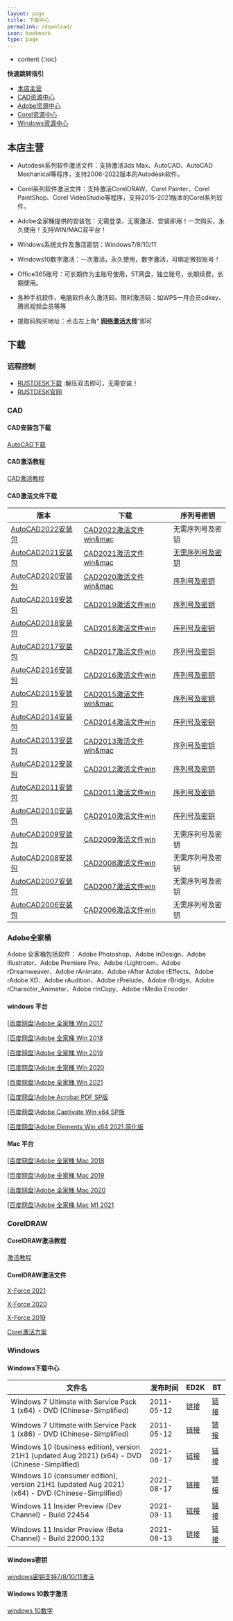 ```yaml
---
layout: page
title: 下载中心
permalink: /download/
icon: bookmark
type: page
---
```


* content
{:toc}

**快速跳转指引**

- [本店主营](/download/#本店主营)
- [CAD资源中心](/download/#cad)
- [Adobe资源中心](/download/#adobe全家桶)
- [Corel资源中心](/download/#corel)
- [Windows资源中心](/download/#windows)
## 本店主营 

* Autodesk系列软件激活文件：支持激活3ds Max、AutoCAD、AutoCAD Mechanical等程序，支持2006-2022版本的Autodesk软件。

* Corel系列软件激活文件：支持激活CorelDRAW、Corel Painter、Corel PaintShop、Corel VideoStudio等程序，支持2015-2021版本的Corel系列软件。

* Adobe全家桶提供的安装包：无需登录、无需激活、安装即用！一次购买，永久使用！支持WIN/MAC双平台！

* Windows系统文件及激活密钥：Windows7/8/10/11

* Windows10数字激活：一次激活，永久使用，数字激活，可绑定微软账号！

* Office365账号：可长期作为主账号使用，5T网盘，独立账号，长期续费，长期使用。

* 各种手机软件、电脑软件永久激活码、限时激活码：如WPS一月会员cdkey、腾讯视频会员等等


* 提取码购买地址：点击左上角“ **[网络激活大师](https://ms365.taobao.com)**“即可

## 下载

### 远程控制
* [RUSTDESK下载](http://gitee.com/rustdesk/rustdesk/attach_files/815641/download/rustdesk-1.1.8-windows_x64-portable.zip) :解压双击即可，无需安装！
* [RUSTDESK官网](http://rustdesk.com/zh/)


### CAD 

#### CAD安装包下载
[AutoCAD下载](https://www.autodesk.com/free-trials)

#### CAD激活教程
[CAD激活教程](/cad/)

#### CAD激活文件下载

| 版本 | 下载|序列号密钥 |
| --- | --- | --- |
|[AutoCAD2022安装包](https://pan.baidu.com/s/1ivvANJM8jtAdLnEiG6D1bg)|[CAD2022激活文件win&mac](https://ods.lanzoui.com/iJgnDuck1qj) |无需序列号及密钥|
|[AutoCAD2021安装包](https://pan.baidu.com/s/1Itxgy-0fY9JeJK3vIel9pQ)|[CAD2021激活文件win&mac](https://ods.lanzoui.com/iphLyuck1eh) |[无需序列号及密钥](/cad2021/)|
|[AutoCAD2020安装包](https://pan.baidu.com/s/1hLkX-TM1IIF9O1Xsl12_lw)|[CAD2020激活文件win&mac](https://ods.lanzoui.com/iCDwAuck1dg) |[序列号及密钥](/cad2020/)|
|[AutoCAD2019安装包](https://pan.baidu.com/s/1nYGWrUHY6ziTLpzCt0561g)|[CAD2019激活文件win](https://ods.lanzoui.com/iAWLYuck90b) |[序列号及密钥](/cad2019/)|
|[AutoCAD2018安装包](https://pan.baidu.com/s/1l63H8LtujA6ib8P_QxpYNw)|[CAD2018激活文件win](https://ods.lanzoui.com/iskfVuck0he) |[序列号及密钥](/cad2018/)|
|[AutoCAD2017安装包](https://pan.baidu.com/s/1_OfwHDrRdNfz5kvOWAzkPw)|[CAD2017激活文件win](https://ods.lanzoui.com/iGP0Iuck07e) |[序列号及密钥](/cad2017/)|
|[AutoCAD2016安装包](https://pan.baidu.com/s/1uu7y2lecjZJTgt88VxSB1g)|[CAD2016激活文件win](https://ods.lanzoui.com/iBbJFuck02j) |[序列号及密钥](/cad2016/)|
|[AutoCAD2015安装包](https://pan.baidu.com/s/1SYksVl3Dhp-EWuCdReKAiA)|[CAD2015激活文件win&mac](https://ods.lanzoui.com/ivrAJucjzmd) |[序列号及密钥](/cad2015/)|
|[AutoCAD2014安装包](https://pan.baidu.com/s/1fPYrHshObMN8biVqDLB1tA)|[CAD2014激活文件win](https://ods.lanzoui.com/iTKMVuck34j) |[序列号及密钥](/cad2014/)|
|[AutoCAD2013安装包](https://pan.baidu.com/s/158taj0FozVj4tkroY1tiaw)|[CAD2013激活文件win&mac](https://ods.lanzoui.com/ia1DUuck32h) |[序列号及密钥](/cad2013/)|
|[AutoCAD2012安装包](https://pan.baidu.com/s/1Ak9jSD9G7w3DvKYAwS5Rvw)|[CAD2012激活文件win](https://ods.lanzoui.com/ip7O7uck2va) |[序列号及密钥](/cad2012/)|
|[AutoCAD2011安装包](https://pan.baidu.com/s/1CmfgfGiwnmZJwZDKzVCE9g)|[CAD2011激活文件win](https://ods.lanzoui.com/iTmFHuck2gf) |[序列号及密钥](/cad2011/)|
|[AutoCAD2010安装包](https://pan.baidu.com/s/1OgCrzyh3LDzyed9rC3F1aw)|[CAD2010激活文件win](https://ods.lanzoui.com/iVtpkuck2cb) |[序列号及密钥](/cad2010/)|
|[AutoCAD2009安装包](https://pan.baidu.com/s/1v20ivGADW6n99clww80j9Q)|[CAD2009激活文件win](https://ods.lanzoui.com/iXrjiuck29i) |无需序列号及密钥|
|[AutoCAD2008安装包](https://pan.baidu.com/s/1OMX0AmQRMiyNhF2yDWZiJw)|[CAD2008激活文件win](https://ods.lanzoui.com/iKu9Quck26f) |无需序列号及密钥|
|[AutoCAD2007安装包](https://pan.baidu.com/s/1mTALnVqBKrlcqZQm5rcTcg)|[CAD2007激活文件win](https://ods.lanzoui.com/iCPQPuck23c) |无需序列号及密钥|
|[AutoCAD2006安装包](https://pan.baidu.com/s/1RPuoFNw325B-F99BmoBIKw)|[CAD2006激活文件win](https://ods.lanzoui.com/i5S9nuck1zi) |无需序列号及密钥|

### Adobe全家桶
Adobe 全家桶包括软件： Adobe Photoshop、Adobe InDesign、Adobe Illustrator、Adobe Premiere Pro、Adobe rLightroom、Adobe rDreamweaver、Adobe rAnimate、Adobe rAfter   Adobe rEffects、Adobe rAdobe XD、Adobe rAudition、Adobe rPrelude、Adobe rBridge、Adobe rCharacter_Animator、Adobe rInCopy、Adobe rMedia Encoder 

#### windows 平台

[[百度网盘]Adobe 全家桶  Win 2017](https://pan.baidu.com/s/1qkphct5gWfgz0t5JBSa0Zw)

[[百度网盘]Adobe 全家桶  Win 2018](https://pan.baidu.com/s/1Zew0XZM8nw5nfVjybNmXWA)

[[百度网盘]Adobe 全家桶  Win 2019](https://pan.baidu.com/s/1vkUzXAhgwALroOnZSof1mw)

[[百度网盘]Adobe 全家桶  Win 2020](https://pan.baidu.com/s/1gChCB9jE6OZ8YdDNy392Bg)

[[百度网盘]Adobe 全家桶  Win 2021](https://pan.baidu.com/s/1yR9HjMgLC86foN4JbkTrqQ)

[[百度网盘]Adobe Acrobat PDF SP版](https://pan.baidu.com/s/1Rz7_43gHHt-S3c1eXTPaLQ)

[[百度网盘]Adobe Captivate Win x64 SP版](https://pan.baidu.com/s/1IJetSmOPsHhhoeb5_Vv1FA)

[[百度网盘]Adobe Elements Win x64  2021 简化版](https://pan.baidu.com/s/17NJaMZAzzGK8qhB3WS0A2w)


#### Mac 平台


[[百度网盘]Adobe 全家桶  Mac 2018](https://pan.baidu.com/s/1BLajy0jxDhncvxCWxvq21A)

[[百度网盘]Adobe 全家桶  Mac 2019](https://pan.baidu.com/s/1eAXcAR1-2ONnXAe-SVpurQ)

[[百度网盘]Adobe 全家桶  Mac 2020](https://pan.baidu.com/s/1dLKOYtGvXfX8Z9KDt55JFA)

[[百度网盘]Adobe 全家桶  Mac M1 2021](https://pan.baidu.com/s/1yISAD5U5QiRQchcTSWEC9w)

### CorelDRAW

#### CorelDRAW激活教程
[激活教程](/Corel/)
#### CorelDRAW激活文件

[X-Force 2021](https://ods.lanzoui.com/i0HE0ue1lmd)

[X-Force 2020](https://ods.lanzoui.com/ihta2ue1llc)

[X-Force 2019](https://ods.lanzoui.com/iNw6que1lkb)

[Corel激活方案](https://ods.lanzoui.com/isbWEue1lne)

### Windows

#### Windows下载中心

| 文件名 | 发布时间 | ED2K | BT |
| --- | --- | --- | --- |
Windows 7 Ultimate with Service Pack 1 (x64) - DVD (Chinese-Simplified)|2011-05-12|[链接][1]|[链接][2]|
Windows 7 Ultimate with Service Pack 1 (x86) - DVD (Chinese-Simplified)|2011-05-12|[链接][3]|[链接][4]|
Windows 10 (business edition), version 21H1 (updated Aug 2021) (x64) - DVD (Chinese-Simplified)|2021-08-17|[链接][5]|[链接][6]|
Windows 10 (consumer edition), version 21H1 (updated Aug 2021) (x64) - DVD (Chinese-Simplified)|2021-08-17|[链接][7]|[链接][8]|
Windows 11 Insider Preview (Dev Channel) - Build 22454|2021-09-11|[链接][9]|[链接][10]|
Windows 11 Insider Preview (Beta Channel) - Build 22000.132|2021-08-13|[链接][11]|[链接][12]|

#### Windows密钥
[windows密钥支持7/8/10/11激活](https://item.taobao.com/item.htm?ft=t&id=656613587666)
#### Windows 10数字激活
[windows 10数字](https://ods.lanzoui.com/i1lPsu0kkaf)

[1]: ed2k://|file|cn_Windows_7_ultimate_with_sp1_x64_dvd_u_677408.iso|3420557312|B58548681854236C7939003B583A8078|/
[2]: magnet:?xt=urn:btih:E86414F638E11104248108B155BE9408A8362509&dn=cn_Windows_7_ultimate_with_sp1_x64_dvd_u_677408.iso&xl=3420557312
[3]: ed2k://|file|cn_Windows_7_ultimate_with_sp1_x86_dvd_u_677486.iso|2653276160|7503E4B9B8738DFCB95872445C72AEFB|/
[4]: magnet:?xt=urn:btih:585DF592DE43A067C75CFE5A639B41FC3F24DA6F&dn=cn_Windows_7_ultimate_with_sp1_x86_dvd_u_677486.iso&xl=2653276160
[5]: ed2k://|file|zh-cn_Windows_10_business_editions_version_21h1_updated_aug_2021_x64_dvd_e77da303.iso|5718181888|95679849D8F40DA52EB6DAF3DE97283B|/
[6]: ed2k://|file|zh-cn_Windows_10_business_editions_version_21h1_updated_aug_2021_x64_dvd_e77da303.iso|5718181888|95679849D8F40DA52EB6DAF3DE97283B|/
[7]: ed2k://|file|zh-cn_Windows_10_consumer_editions_version_21h1_updated_aug_2021_x64_dvd_4de56d76.iso|5831573504|B5E8A86D6C148A11292EBE45C81773AB|/
[8]: magnet:?xt=urn:btih:478BBEAA57454993C0C78A3018E1AE80219258CD&dn=zh-cn_Windows_10_consumer_editions_version_21h1_updated_aug_2021_x64_dvd_4de56d76.iso&xl=5831573504
[9]: ed2k://|file|Windows11_InsiderPreview_Client_x64_zh-cn_22454.iso|4903213056|A4FD6D7058261FCB31D076BA727FAF77|/
[10]: magnet:?xt=urn:btih:72DCA2544C2135412A0725307FB2C7CD97D22261&dn=Windows11_InsiderPreview_Client_x64_zh-cn_22454.iso&xl=4903213056
[11]: ed2k://|file|Windows11_InsiderPreview_Client_x64_zh-cn_22000.iso|5506693120|0D9E847ABF673C87F60737633AD95675|/
[12]: magnet:?xt=urn:btih:575BBD64A372284C92A304A2492D7E2F7DCE3BFE&dn=Windows11_InsiderPreview_Client_x64_zh-cn_22000.iso&xl=5506693120
 